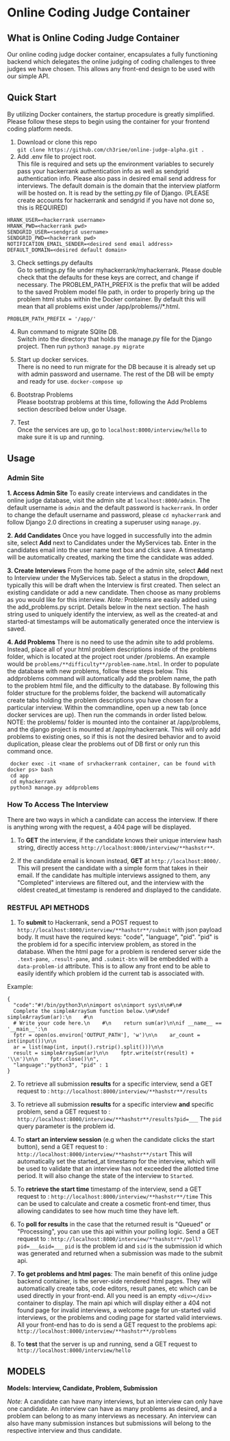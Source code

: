 # Online Coding Judge Container
## What is Online Coding Judge Container
Our online coding judge docker container, encapsulates a fully functioning backend which delegates the online judging of coding challenges to three judges we have chosen. This allows any front-end design to be used with our simple API.

## Quick Start 
By utilizing Docker containers, the startup procedure is greatly simplified. 
Please follow these steps to begin using the container for your frontend coding platform needs. 

 1. Download or clone this repo </br>
  `git clone https://github.com/ch3riee/online-judge-alpha.git .`
 2. Add .env file to project root. </br>
 This file is required and sets up the environment variables to securely pass your hackerrank authentication info as well as sendgrid authentication info. Please also pass in desired email send address for interviews. The default domain is the domain that the interview platform will be hosted on. It is read by the setting.py file of Django. (PLEASE create accounts for hackerrank and sendgrid if you have not done so, this is REQUIRED)
  ```
  HRANK_USER=<hackerrank username>
  HRANK_PWD=<hackerrank pwd>
  SENDGRID_USER=<sendgrid username>
  SENDGRID_PWD=<hackerrank pwd>
  NOTIFICATION_EMAIL_SENDER=<desired send email address>
  DEFAULT_DOMAIN=<desired default domain>

  ```
 3. Check settings.py defaults </br>
 Go to settings.py file under myhackerrank/myhackerrank. Please double check that the defaults for these keys are correct, and change if necessary. The PROBLEM_PATH_PREFIX is the prefix that will be added to the saved Problem model file path, in order to properly bring up the problem html stubs within the Docker container. By default this will mean that all problems exist under /app/problems/<difficulty>/*.html. 
 ```
 PROBLEM_PATH_PREFIX = '/app/'
 ```
 4. Run command to migrate SQlite DB. </br>
 Switch into the directory that holds the manage.py file for the Django project. Then run
 `python3 manage.py migrate`
 
 5. Start up docker services.</br>
  There is no need to run migrate for the DB because it is already set up with admin password and username. The rest of the DB   will be empty and ready for use.
   `docker-compose up`
 6. Bootstrap Problems </br>
   Please bootstrap problems at this time, following the Add Problems section described below under Usage.
 7. Test </br>
    Once the services are up, go to `localhost:8000/interview/hello`  to make sure it is up and running.
    
## Usage

### Admin Site
**1. Access Admin Site**
To easily create interviews and candidates in the online judge database, visit the admin site at `localhost:8000/admin`.  The default username is `admin` and the default password is `hackerrank`. In order to change the default username and password, please `cd myhackerrank` and follow Django 2.0 directions in creating a superuser using `manage.py`. 

**2. Add Candidates**
Once you have logged in successfully into the admin site, select **Add** next to Candidates under the MyServices tab.  Enter in the candidates email into the user name text box and click save. A timestamp will be automatically created, marking the time the candidate was added. 

**3. Create Interviews**
From the home page of the admin site, select  **Add** next to Interview under the MyServices tab. Select a status in the dropdown, typically this will be draft when the Interview is first created. Then select an existing candidate or add a new candidate. Then choose as many problems as you would like for this interview. *Note:* Problems are easily added using the add_problems.py script. Details below in the next section. The hash string used to uniquely identify the interview, as well as the created-at and started-at timestamps will be automatically generated once the interview is saved.

**4. Add Problems**
There is no need to use the admin site to add problems. Instead, place all of your html problem descriptions inside of the problems folder, which is located at the project root under /problems. An example would be `problems/**difficulty**/problem-name.html`. In order to populate the database with new problems, follow these steps below. This addproblems command will automatically add the problem name, the path to the problem html file, and the difficulty to the database. By following this folder structure for the problems folder, the backend will automatically create tabs holding the problem descriptions you have chosen for a particular interview. Within the commandline, open up a new tab (once docker services are up). Then run the commands in order listed below.  NOTE: the problems/ folder is mounted into the container at /app/problems, and the django project is mounted at /app/myhackerrank. This will only add problems to existing ones, so if this is not the desired behavior and to avoid duplication, please clear the problems out of DB first or only run this command once.
   ```
    docker exec -it <name of srvhackerrank container, can be found with docker ps> bash
    cd app
    cd myhackerrank
    python3 manage.py addproblems
   ```

### How To Access The Interview 
There are two ways in which a candidate can access the interview. If there is anything wrong with the request, a 404 page will be displayed.
1) To **GET** the interview, if the candidate knows their unique interview hash string, directly access `http://localhost:8000/interview/**hashstr**`.

2) If the candidate email is known instead, **GET** at `http://localhost:8000/`. This will present the candidate with a simple form that takes in their email. If the candidate has multiple interviews assigned to them, any "Completed" interviews are filtered out, and the interview with the oldest created_at timestamp is rendered and displayed to the candidate. 

### RESTFUL API METHODS
1) To **submit** to Hackerrank, send a POST request to `http://localhost:8000/interview/**hashstr**/submit` with json payload body.  It must have the required keys: "code", "language", "pid". "pid" is the problem id for a specific interview problem, as stored in the database. When the html page for a problem is rendered server side  the `.text-pane`, `.result-pane`, and `.submit-btn` will be embedded with a `data-problem-id` attribute. This is to allow  any front end to be able to easily identify which problem id the current tab is associated with. 

Example: 
  ```
  { 
    "code":"#!/bin/python3\n\nimport os\nimport sys\n\n#\n# 
    Complete the simpleArraySum function below.\n#\ndef simpleArraySum(ar):\n    #\n   
    # Write your code here.\n    #\n    return sum(ar)\n\nif __name__ == '__main__':\n    
    fptr = open(os.environ['OUTPUT_PATH'], 'w')\n\n    ar_count = int(input())\n\n    
    ar = list(map(int, input().rstrip().split()))\n\n  
    result = simpleArraySum(ar)\n\n    fptr.write(str(result) + '\\n')\n\n    fptr.close()\n",
    "language":"python3", "pid" : 1
  }
  ```

2) To retrieve all submission **results** for a specific interview, send a GET request to :
`http://localhost:8000/interview/**hashstr**/results`

3) To retrieve all submission **results** for a specific interview **and** specific problem, send a GET request to :
`http://localhost:8000/interview/**hashstr**/results?pid=___`
The `pid` query parameter is the problem id.

4) To **start an interview session**  (e.g when the candidate clicks the start button), send a GET request to :
`http://localhost:8000/interview/**hashstr**/start`
This will automatically set the started_at timestamp for the interview, which will be used to validate that an interview has not exceeded the allotted time period. It will also change the state of the interview to `Started`.

5) To **retrieve the start time** timestamp of the interview, send a GET request to :
`http://localhost:8000/interview/**hashstr**/time`
This can be used to calculate and create a cosmetic front-end timer, thus allowing candidates to see how much time they have left.

6) To **poll for results** in the case that the returned result is "Queued" or "Processing", you can use this api within your polling logic. Send a GET request to :
`http://localhost:8000/interview/**hashstr**/poll?pid=___&sid=___`
`pid` is the  problem id and `sid` is the submission id which was generated and returned when a submission was made to the submit api.

7) **To get problems and html pages**: The main benefit of this online judge backend container, is the server-side rendered html pages. They will automatically create tabs, code editors, result panes,  etc which can be used directly in your front-end. All you need is an empty `<div></div>` container to display. The main api which will display either a 404 not found page for invalid interviews, a welcome page for un-started valid interviews, or the problems and coding page for started valid interviews. All your front-end has to do is send a GET request to the problems api:
`http://localhost:8000/interview/**hashstr**/problems`

8) To **test** that the server is up and running, send a GET request to
`http://localhost:8000/interview/hello`

## MODELS
 **Models: Interview, Candidate, Problem, Submission**
 
*Note:* A candidate can have many interviews, but an interview can only have one candidate. An interview can have as many problems as desired, and a problem can belong to as many interviews as necessary. An interview can also have many submission instances but submissions will belong to the respective interview and thus candidate.


